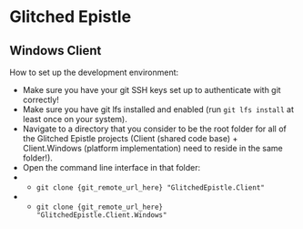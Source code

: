 # Glitched Epistle
## Windows Client

How to set up the development environment:

* Make sure you have your git SSH keys set up to authenticate with git correctly!
* Make sure you have git lfs installed and enabled (run `git lfs install` at least once on your system).
* Navigate to a directory that you consider to be the root folder for all of the Glitched Epistle projects (Client (shared code base) + Client.Windows (platform implementation) need to reside in the same folder!).
* Open the command line interface in that folder:
* * `git clone {git_remote_url_here} "GlitchedEpistle.Client"`
* * `git clone {git_remote_url_here} "GlitchedEpistle.Client.Windows"`

